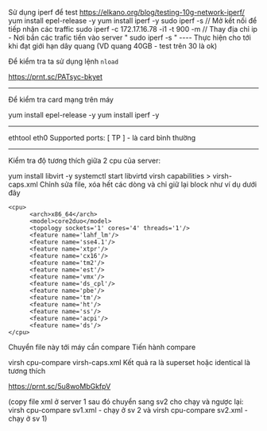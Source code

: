 Sử dụng iperf để test
https://elkano.org/blog/testing-10g-network-iperf/
yum install epel-release -y
yum install iperf -y
sudo iperf -s                                       // Mở kết nối để tiếp nhận các traffic
sudo iperf -c 172.17.16.78 -i1 -t 900 -m            // Thay địa chỉ ip - Nơi bắn các trafic tiến vào server " sudo iperf -s "   ---- Thực hiện cho tới khi đạt giới hạn dây quang (VD quang 40GB - test trên 30 là ok)

Để kiểm tra ta sử dụng lệnh `nload`

https://prnt.sc/PATsyc-bkyet

------------------------------------------
Để kiểm tra card mạng trên máy 

yum install epel-release -y
yum install iperf -y

----------
ethtool eth0
Supported ports: [ TP ] - là card bình thường 


-----------------------------------
Kiểm tra độ tương thích giữa 2 cpu của server:

yum install libvirt -y
systemctl start libvirtd
virsh capabilities > virsh-caps.xml
Chỉnh sửa file, xóa hết các dòng và chỉ giữ lại block <cpu> </cpu> như ví dụ dưới đây
```
<cpu>
      <arch>x86_64</arch>
      <model>core2duo</model>
      <topology sockets='1' cores='4' threads='1'/>
      <feature name='lahf_lm'/>
      <feature name='sse4.1'/>
      <feature name='xtpr'/>
      <feature name='cx16'/>
      <feature name='tm2'/>
      <feature name='est'/>
      <feature name='vmx'/>
      <feature name='ds_cpl'/>
      <feature name='pbe'/>
      <feature name='tm'/>
      <feature name='ht'/>
      <feature name='ss'/>
      <feature name='acpi'/>
      <feature name='ds'/>
</cpu>
```
Chuyển file này tới máy cần compare
Tiến hành compare

virsh cpu-compare virsh-caps.xml
Kết quả ra là superset hoặc identical là tương thích

https://prnt.sc/5u8woMbGkfpV


(copy file xml ở server 1 sau đó chuyển sang sv2 cho chạy và ngược lại: virsh cpu-compare sv1.xml - chạy ở sv 2 và virsh cpu-compare sv2.xml - chạy ở sv 1)